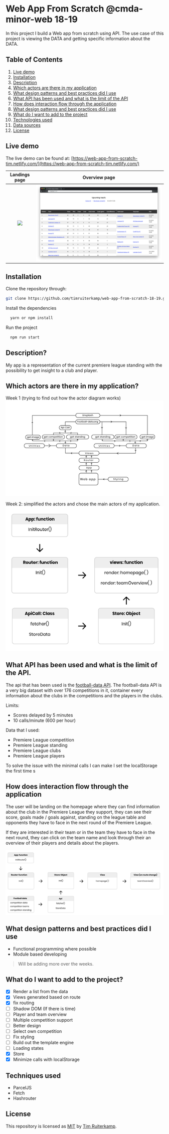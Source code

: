 # Web App From Scratch @cmda-minor-web 18-19

In this project I build a Web app from scratch using API. The use case of this project is viewing the DATA and getting specific information about the DATA.

## Table of Contents

1. [Live demo](#live-demo)
2. [Installation](#installation)
3. [Description](#description)
4. [Which actors are there in my application](#which-actors-are-there-in-my-application)
5. [What design patterns and best practices did I use](#What-design-patterns-and-best-practices-did-I-use)
6. [What API has been used and what is the limit of the API](#What-API-has-been-used-and-what-is-the-limit-of-the-API.)
7. [How does interaction flow through the application](#How-does-interaction-flow-through-the-application)
8. [What design patterns and best practices did I use](#What-design-patterns-and-best-practices-did-I-use)
9. [What do I want to add to the project](#What-do-I-want-to-add-to-the-project)
10. [Technologies used](#technologies-used)
11. [Data sources](#data-sources)
12. [License](#license)

## Live demo

The live demo can be found at: [https://web-app-from-scratch-tim.netlify.com/](https://web-app-from-scratch-tim.netlify.com/)

|          Landings page          |           Overview page           |
| :-----------------------------: | :-------------------------------: |
| ![](gh-images/landing-page.png) | ![](gh-images/table-overview.png) |

## Installation

Clone the repository through:

```bash
git clone https://github.com/timruiterkamp/web-app-from-scratch-18-19.git
```

Install the dependencies

```bash
  yarn or npm install
```

Run the project

```bash
  npm run start
```

## Description?

My app is a representation of the current premiere league standing with the possibility to get insight to a club and player.

## Which actors are there in my application?

Week 1 (trying to find out how the actor diagram works)
![Actor diagram](gh-images/actor-diagram.jpg)

Week 2: simplified the actors and chose the main actors of my application.
![Actor diagram](gh-images/ActorDiagram-week2.png)

## What API has been used and what is the limit of the API.

The api that has been used is the [football-data API](https://football-data.org). The football-data API is a very big dataset with over 176 competitions in it, container every information about the clubs in the competitions and the players in the clubs.

Limits:

- Scores delayed by 5 minutes
- 10 calls/minute (600 per hour)

Data that I used:

- Premiere League competition
- Premiere League standing
- Premiere League clubs
- Premiere League players

To solve the issue with the minimal calls I can make I set the localStorage the first time s

## How does interaction flow through the application

The user will be landing on the homepage where they can find information about the club in the Premiere League they support, they can see their score, goals made / goals against, standing on the league table and opponents they have to face in the next round of the Premiere League.

If they are interested in their team or in the team they have to face in the next round, they can click on the team name and look through their an overview of their players and details about the players.

![Interaction diagram](gh-images/InteractionDiagram-week2.png)

## What design patterns and best practices did I use

- Functional programming where possible
- Module based developing

> Will be adding more over the weeks.

## What do I want to add to the project?

- [x] Render a list from the data
- [x] Views generated based on route
- [x] fix routing
- [ ] Shadow DOM (If there is time)
- [ ] Player and team overview
- [ ] Multiple competition support
- [ ] Better design
- [ ] Select own competition
- [ ] Fix styling
- [ ] Build out the template engine
- [ ] Loading states
- [x] Store
- [x] Minimize calls with localStorage

## Techniques used

- ParcelJS
- Fetch
- Hashrouter

## License

This repository is licensed as [MIT](LICENSE) by [Tim Ruiterkamp](https://github.com/timruiterkamp).
